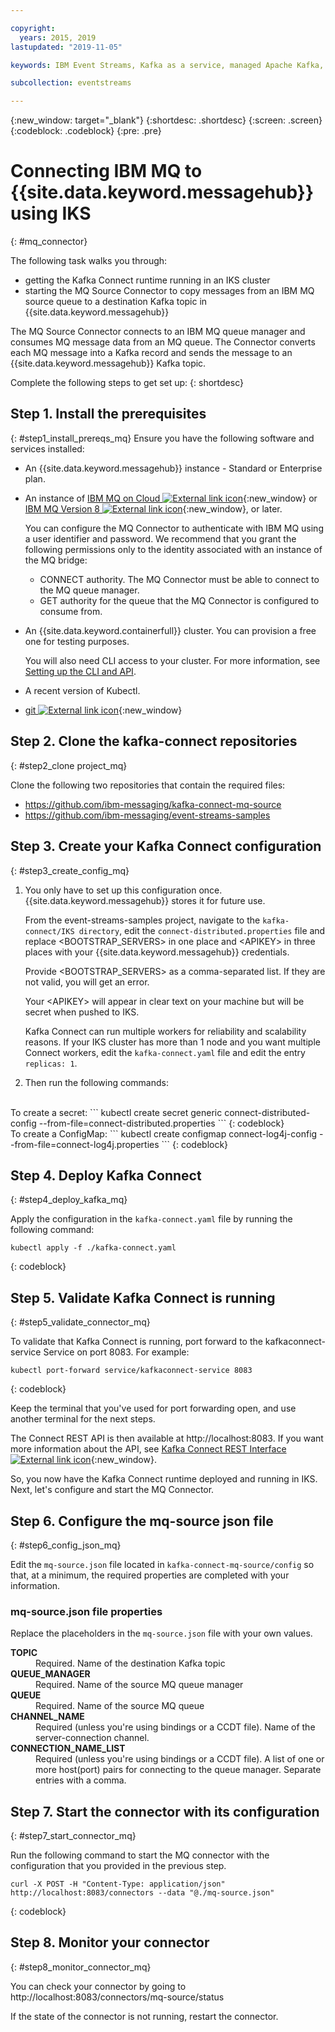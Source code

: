 ```yaml
---

copyright:
  years: 2015, 2019
lastupdated: "2019-11-05"

keywords: IBM Event Streams, Kafka as a service, managed Apache Kafka, MQ bridge

subcollection: eventstreams

---
```


{:new_window: target="_blank"}
{:shortdesc: .shortdesc}
{:screen: .screen}
{:codeblock: .codeblock}
{:pre: .pre}

# Connecting IBM MQ to {{site.data.keyword.messagehub}} using IKS
{: #mq_connector}

The following task walks you through:
* getting the Kafka Connect runtime running in an IKS cluster 
* starting the MQ Source Connector to copy messages from an IBM MQ source queue to a destination Kafka topic in {{site.data.keyword.messagehub}}

The MQ Source Connector connects to an IBM MQ queue manager and consumes MQ message data from an MQ queue. The Connector converts each MQ message into a Kafka record and sends the message to an {{site.data.keyword.messagehub}} Kafka topic.

Complete the following steps to get set up:
{: shortdesc}

## Step 1. Install the prerequisites
{: #step1_install_prereqs_mq}
Ensure you have the following software and services installed:

* An {{site.data.keyword.messagehub}} instance - Standard or Enterprise plan. 
* An instance of [IBM MQ on Cloud ![External link icon](../../icons/launch-glyph.svg "External link icon")](/docs/services/mqcloud?topic=mqcloud-mqoc_getting_started){:new_window} or [IBM MQ Version 8 ![External link icon](../../icons/launch-glyph.svg "External link icon")](https://developer.ibm.com/messaging/mq-downloads){:new_window}, or later. 
   
   You can configure the MQ Connector to authenticate with IBM MQ using a user identifier and password. We recommend that you grant the following permissions only to the identity associated with an instance of the MQ bridge:
   * CONNECT authority. The MQ Connector must be able to connect to the MQ queue manager.
   * GET authority for the queue that the MQ Connector is configured to consume from.
* An {{site.data.keyword.containerfull}} cluster. You can provision a free one for testing purposes. 

    You will also need CLI access to your cluster. For more information, see
 [Setting up the CLI and API](/docs/containers?topic=containers-cs_cli_install).
* A recent version of Kubectl.
* [git ![External link icon](../../icons/launch-glyph.svg "External link icon")](https://git-scm.com/downloads){:new_window}

## Step 2. Clone the kafka-connect repositories
{: #step2_clone project_mq}

Clone the following two repositories that contain the required files:

* https://github.com/ibm-messaging/kafka-connect-mq-source
* https://github.com/ibm-messaging/event-streams-samples


## Step 3. Create your Kafka Connect configuration
{: #step3_create_config_mq}

1. You only have to set up this configuration once. {{site.data.keyword.messagehub}} stores it for future use.

    From the event-streams-samples project, navigate to the <code>kafka-connect/IKS directory</code>, edit the <code>connect-distributed.properties</code> file and replace &lt;BOOTSTRAP_SERVERS&gt; in one place and &lt;APIKEY&gt; in three places with your {{site.data.keyword.messagehub}} credentials.

    Provide &lt;BOOTSTRAP_SERVERS&gt; as a comma-separated list. If they are not valid, you will get an error.

    Your &lt;APIKEY&gt; will appear in clear text on your machine but will be secret when pushed to IKS.

    Kafka Connect can run multiple workers for reliability and scalability reasons. If your IKS cluster has more than 1 node and you want multiple Connect workers, edit the <code>kafka-connect.yaml</code> file and edit the entry <code>replicas: 1</code>.

2. Then run the following commands:
<br/>
    To create a secret: 
    ```
    kubectl create secret generic connect-distributed-config --from-file=connect-distributed.properties
   ```
    {: codeblock}
    <br/>
    To create a ConfigMap:
    ```
    kubectl create configmap connect-log4j-config --from-file=connect-log4j.properties
    ```
    {: codeblock}


## Step 4. Deploy Kafka Connect
{: #step4_deploy_kafka_mq}

Apply the configuration in the <code>kafka-connect.yaml</code> file by running the following command:

```
kubectl apply -f ./kafka-connect.yaml
```
{: codeblock}


## Step 5. Validate Kafka Connect is running
{: #step5_validate_connector_mq}

To validate that Kafka Connect is running, port forward to the kafkaconnect-service Service on port 8083. For example:

```
kubectl port-forward service/kafkaconnect-service 8083
```
{: codeblock}

Keep the terminal that you've used for port forwarding open, and use another terminal for the next steps.

The Connect REST API is then available at http://localhost:8083. If you want more information about the API, see
[Kafka Connect REST Interface ![External link icon](../../icons/launch-glyph.svg "External link icon")](http://kafka.apache.org/documentation/#connect_rest){:new_window}.

So, you now have the Kafka Connect runtime deployed and running in IKS. Next, let's configure and start the MQ Connector.


<!--
## Step 6. Build the connector
{: #step6_build_connector}

1. Clone the repository with the following command:

    ```
    git clone https://github.com/ibm-messaging/kafka-connect-mq-source
    ```

2. Change into the <code>kafka-connect-mq-source</code> directory:

    ```
    cd kafka-connect-mq-source
    ```

3. Build the connector using Gradle:

    ```
    $ gradle shadowJar
    ```
-->

## Step 6. Configure the mq-source json file
{: #step6_config_json_mq}

Edit the <code>mq-source.json</code> file located in <code>kafka-connect-mq-source/config</code> so that, at a minimum, the required properties are completed with your information.

### mq-source.json file properties

Replace the placeholders in the <code>mq-source.json</code> file with your own values.

<dl>
<dt><strong>TOPIC</strong></dt>
<dd>Required. Name of the destination Kafka topic</dd>
<dt><strong>QUEUE_MANAGER</strong></dt>
<dd>Required. Name of the source MQ queue manager</dd>
<dt><strong>QUEUE</strong></dt>
<dd>Required. Name of the source MQ queue </dd>
<dt><strong>CHANNEL_NAME</strong></dt>
<dd>Required (unless you're using bindings or a CCDT file). Name of the server-connection channel.</dd>
<dt><strong>CONNECTION_NAME_LIST</strong></dt>
<dd>Required (unless you're using bindings or a CCDT file). A list of one or more host(port) pairs for connecting to the queue manager. Separate entries with a comma. 
</dl>

<!--
### Get IBM MQ on Cloud credentials using the IBM Cloud console
{: #connect_enterprise_external_console_mq}

1. Locate your MQ service on the dashboard.
2. Click your service tile.
3. Click **Service Credentials**.
4. Click **New Credential**. 
5. Complete the details for your new credential like a name and role and click **Add**. A new credential appears in the credentials list.
6. Click this credential using **View Credentials** to reveal the details in JSON format.
-->

## Step 7. Start the connector with its configuration
{: #step7_start_connector_mq}

Run the following command to start the MQ connector with the configuration that you provided in the previous step.

```
curl -X POST -H "Content-Type: application/json" http://localhost:8083/connectors --data "@./mq-source.json"
```
{: codeblock}

## Step 8. Monitor your connector 
{: #step8_monitor_connector_mq}

You can check your connector by going to <br/>
http://localhost:8083/connectors/mq-source/status

If the state of the connector is not running, restart the connector.

